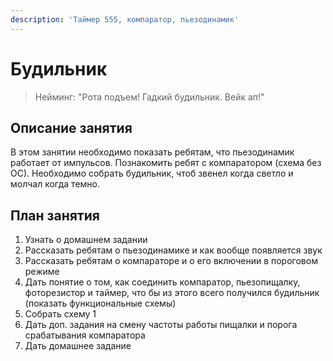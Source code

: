 ```yaml
---
description: 'Таймер 555, компаратор, пьезодинамик'
---
```


# Будильник

> Нейминг: "Рота подъем! Гадкий будильник. Вейк ап!"

## Описание занятия

В этом занятии необходимо показать ребятам, что пьезодинамик работает от импульсов. Познакомить ребят с компаратором \(схема без ОС\). Необходимо собрать будильник, чтоб звенел когда светло и молчал когда темно.

##  План занятия

1. Узнать о домашнем задании
2. Рассказать ребятам о пьезодинамике и как вообще появляется звук
3. Рассказать ребятам о компараторе и о его включении в пороговом режиме
4. Дать понятие о том, как соединить компаратор, пьезопищалку, фоторезистор и таймер, что бы из этого всего получился будильник \(показать функциональные схемы\)
5. Собрать схему 1
6. Дать доп. задания на смену частоты работы пищалки и порога срабатывания компаратора
7. Дать домашнее задание


